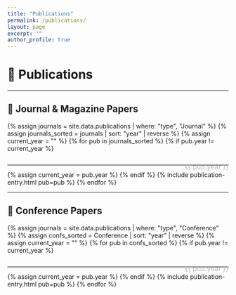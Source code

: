 ```yaml
---
title: "Publications"
permalink: /publications/
layout: page
excerpt: ""
author_profile: true
---
```


# 📝 Publications

---

## 📰 Journal & Magazine Papers



{% assign journals = site.data.publications | where: "type", "Journal" %}
{% assign journals_sorted = journals | sort: "year" | reverse %}
{% assign current_year = "" %}
{% for pub in journals_sorted %}
  {% if pub.year != current_year %}
  <hr style="border: none; border-top: 1px solid #ddd; position: relative; margin: 2em 0;">
  <div style="position: relative; margin-top: -2.2em; text-align: right; font-size: 1.1em; color: #bbb;">
    {{ pub.year }}
  </div>
  {% assign current_year = pub.year %}
  {% endif %}
  {% include publication-entry.html pub=pub %}
{% endfor %}

---

## 🎤 Conference Papers

{% assign journals = site.data.publications | where: "type", "Conference" %}
{% assign confs_sorted = Conference | sort: "year" | reverse %}
{% assign current_year = "" %}
{% for pub in confs_sorted %}
  {% if pub.year != current_year %}
  <hr style="border: none; border-top: 1px solid #ddd; position: relative; margin: 2em 0;">
  <div style="position: relative; margin-top: -2.2em; text-align: right; font-size: 1.1em; color: #bbb;">
    {{ pub.year }}
  </div>
  {% assign current_year = pub.year %}
  {% endif %}
  {% include publication-entry.html pub=pub %}
{% endfor %}
